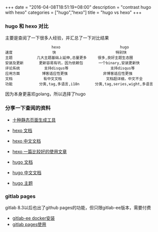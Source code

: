 +++
date = "2016-04-08T18:51:19+08:00"
description = "contrast hugo with hexo"
categories = ["hugo","hexo"]
title = "hugo vs hexo"
+++

### hugo 和 hexo 对比

主要是查阅了一下很多人经验，并汇总了一下对比结果

```
                     hexo                           hugo
速度                  快                           特别快
主题           几大主题基础上延伸,总量更多     很多,良好主题生态圈
安装及更新       更新容易有坑，因为依赖包       一个binary,安装更新快
评论系统           支持disqus等                   支持disqus等
应用方面          博客适应性更强	             非博客适应性更强
文档              有中文文档                    文档超详细，中文不全
功能            分类,tag,多语言,i18n       分类,tag,series,wight,多语言

```

因为本身更喜欢golang，所以选择了hugo

### 分享一下查阅的资料

* [十种静态页面生成工具](http://beebom.com/2015/04/best-static-site-generators)

* [hexo 文档](https://hexo.io/)
* [hexo 中文文档](https://hexo.io/zh-cn/docs/)
* [hexo 一篇比较好的使用文章](http://www.jianshu.com/p/465830080ea9)

* [hugo 文档](http://www.gohugo.io/overview/quickstart/)
* [hugo 中文文档](http://www.gohugo.org/doc)
* [hugo 主题](http://themes.gohugo.io/)

### gitlab pages


gitlab 8.3以后也出了github pages的功能，但只限gitlab-ee版本，需要付费

* [gitlab-ee docker安装](http://doc.gitlab.com/omnibus/docker/)
* [gitlab pages使用](http://doc.gitlab.com/ee/pages/README.html)

